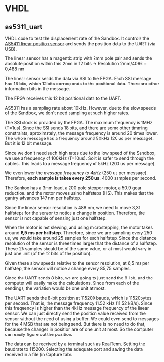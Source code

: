# VHDL

## as5311_uart

VHDL code to test the displacement rate of the Sandbox.
It controls the [AS5411 linear position  sensor](https://ams.com/en/as5311) and sends the position data to the UART (via USB).

The linear sensor has a magentic strip with 2mm pole pair and sends the absolute position within this 2mm in 12 bits -> Resolution 2mm/4096 = 0,488 nm

The linear sensor sends the data via SSI to the FPGA. Each SSI message has 18 bits, which 12 bits corresponds to the positional data. There are other information bits in the message.

The FPGA receives this 12 bit positional data to the UART.

AS5311 has a sampling rate about 10kHz. However, due to the slow speeds of the Sandbox, we don't need sampling at such higher rates.

The SSI clock is provided by the FPGA. The maximum frequency is 1MHz (T=1us). Since the SSI sends 18 bits, and there are some other timming constraints, aproximately, the message frequency is around 20 times lower. The whole message has a frequency around 50kHz (20 us per message). But it is 12 bit message.

Since we don't need such high rates due to the low speed of the Sandbox, we use a frequency of 100kHz (T=10us). So it is safer to send through the cables. This leads to a message frequency of 5kHz (200 us per message).

We even lower the *message frequency to 4kHz* (250 us per message). Therefore, **each sample is taken every 250 us**. 4000 samples per second.

The Sanbox has a 3mm lead, a 200 pole stepper motor, a 50.9 gear reduction, and the motor moves using halfsteps (HS). This makes that the gantry advances 147 nm per halfstep.

Since the linear sensor resolution is 488 nm, we need to move 3,31 halfsteps for the sensor to notice a change in position. Therefore, the sensor is not capable of sensing just one halfstep.

When the motor is not slewing, and using microstepping, the motor takes around **6,5 ms per halfstep**. 
Therefore, since we are sampling every 250 us, we would take around 25 samples for each halfstep. Since the distance resolution of the sensor is three times larger that the distance of a halfstep. These 25 samples should be of the same value, or at most would vary in just one unit (of the 12 bits of the position).

Given these slow speeds relative to the sensor resolution, at 6,5 ms per halfstep, the sensor will notice a change every 85,75 samples.

Since the UART sends 8 bits, we are going to just send the 8-lsb, and the computer will easily make the calculations. Since from each of the sendings, the variation would be one unit at most.

The UART sends the 8-bit position at 115200 bauds, which is 11520bytes per second. That is, the message frequency 11.52 kHz (11.52 kB/s).
Since this frequency is higher than the 4kHz message frequency of the linear sensor. We can just directly send the position value received from the sensor without the need of using a buffer. We could even send to messages for the 4 MSB that are not being send. But there is no need to do that, because the changes in position are of one unit at most. So the computer can easily figure out the position.

The data can be received by a terminal such as RealTerm. Setting the baudrate to 115200. Selecting the adequate port and saving the data received in a file (in Capture tab).


